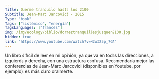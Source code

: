 ```yaml
---
Title: Duerme tranquilo hasta los 2100
Subtitle: Jean-Marc Jancovici - 2015
Type: "book"
Tags: ["sistémico", "energía"]
TagsLanguages: ["francés"]
img: /img/ecology/biblio/dormeztranquillesjusquen2100.jpg
hidden: true
link: "https://www.youtube.com/watch?v=M2wI25p_7GA"
---
```


Un libro difícil de leer en mi opinión, ya que va en todas las direcciones, a izquierda y derecha, con una estructura confusa. Recomendaría mejor las conferencias de Jean-Marc Jancovici (disponibles en Youtube, por ejemplo): es más claro oralmente.